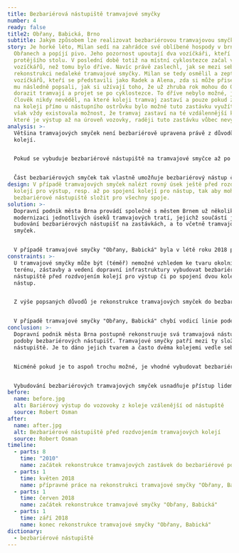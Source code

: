```yaml
---
title: Bezbariérová nástupiště tramvajové smyčky
number: 4
ready: false
title2: Obřany, Babická, Brno
subtitle: Jakým způsobem lze realizovat bezbariérovou tramvajovou smyčku?
story: Je horké léto, Milan sedí na zahrádce své oblíbené hospody v brněnských
  Obřanech a popíjí pivo. Jeho pozornost upoutají dva vozíčkáři, kteří sedí u
  protějšího stolu. V poslední době totiž na místní cyklostezce začal vídat více
  vozíčkářů, než tomu bylo dříve. Navíc právě zaslechl, jak se mezi sebou baví o
  rekonstrukci nedaleké tramvajové smyčky. Milan se tedy osmělil a zeptal se
  vozíčkářů, kteří se představili jako Radek a Alena, zda si může přisednout. Ti
  mu následně popsali, jak si užívají toho, že už zhruba rok mohou do Obřan
  dorazit tramvají a projet se po cyklostezce. To dříve nebylo možné, jelikož
  člověk nikdy nevěděl, na které koleji tramvaj zastaví a pouze pokud zastavila
  na koleji přímo u nástupního ostrůvku bylo možné tuto zastávku využít. Jelikož
  však vždy existovala možnost, že tramvaj zastaví na té vzdálennější koleji, ze
  které je výstup až na úroveň vozovky, raději tuto zastávku vůbec nevyužívali.
analysis: >-
  Většina tramvajových smyček není bezbariérově upravena právě z důvodů větvení
  kolejí.


  Pokud se vybuduje bezbariérové nástupiště na tramvajové smyčce až po rozdvojení kolejí (v případě výstupu) nebo před spojením kolejí (v případě nástupu), slouží zpravidla pouze pro jednu kolej.


  Část bezbariérových smyček tak vlastně umožňuje bezbariérový nástup či výstup pouze z jedné koleje.
design: V případě tramvajových smyček nalézt rovný úsek ještě před rozdvojením
  kolejí pro výstup, resp. až po spojení kolejí pro nástup, tak aby mohlo nové
  bezbariérové nástupiště složit pro všechny spoje.
solution: >-
  Dopravní podnik města Brna provádí společně s městem Brnem už několik let
  modernizaci jednotlivých úseků tramvajových tratí, jejichž součástí je také
  budování bezbariérových nástupišť na zastávkách, a to včetně tramvajových
  smyček.


  V případě tramvajové smyčky "Obřany, Babická" byla v létě roku 2018 provedena rekonstrukce, která umožnila vybudování dvou bezbariérových nástupišť (pro výstup a nástup). Jedná se o nástupiště s nájezdovými rampami, kdy výška nástupní hrany odpovídá normě a vysunutá plošina z tramvaje má předepsaný sklon. Důležitost této rekonstrukce spočívá v tom, že se jedná také o jednu z prvních tramvajových smyček, kde se podařilo vybudovat bezbariérové nástupiště pro výstup v místě před rozdvojením kolejí, resp. bezbariérové nástupiště pro nástup v místě po spojení dvou kolejí. Toto řešení umožňuje využití bezbariérových nástupišť pro všechny spoje, které do smyčky přijíždějí, resp. z ní vyjíždějí (toto například neumožňuje řešení u smyček „Bystrc, Ečerova“ či „Lesná, Čertova rokle“, kde tak v bezbariérovém režimu funguje pouze pravá kolej).
constraints: >-
  U tramvajové smyčky může být (téměř) nemožné vzhledem ke tvaru okolního
  terénu, zástavby a vedení dopravní infrastruktury vybudovat bezbariérová
  nástupiště před rozdvojením kolejí pro výstup či po spojení dvou kolejí pro
  nástup. 


  Z výše popsaných důvodů je rekonstrukce tramvajových smyček do bezbariérové podoby mnohdy finančně nákladnější oproti „klasickým“ tramvajovým zastávkám.


  V případě tramvajové smyčky "Obřany, Babická" chybí vodicí linie podél nástupiště (to znamená chybí obrubník mezi nástupištěm a trávníkem).
conclusion: >-
  Dopravní podnik města Brna postupně rekonstruuje svá tramvajová nástupiště do
  podoby bezbariérových nástupišť. Tramvajové smyčky patří mezi ty složitější
  nástupiště. Je to dáno jejich tvarem a často dvěma kolejemi vedle sebe.


  Nicméně pokud je to aspoň trochu možné, je vhodné vybudovat bezbariérová nástupiště pro výstup před rozdvojením kolejím a pro nástup po spojení dvou kolejí.


  Vybudování bezbariérových tramvajových smyček usnadňuje přístup lidem s pohybovými omezeními, ale i rodinám s dětmi do přírody v zázemí měst.
before:
  name: before.jpg
  alt: Bariérový výstup do vozovoky z koleje vzálenější od nástupště
  source: Robert Osman
after:
  name: after.jpg
  alt: Bezbariérové nástupiště před rozdvojením tramvajových kolejí
  source: Robert Osman
timeline:
  - parts: 8
    time: "2010"
    name: začátek rekonstrukce tramvajových zastávek do bezbariérové podoby
  - parts: 1
    time: květen 2018
    name: přípravné práce na rekonstrukci tramvajové smyčky "Obřany, Babická"
  - parts: 1
    time: červen 2018
    name: začátek rekonstrukce tramvajové smyčky "Obřany, Babická"
  - parts: 1
    time: září 2018
    name: konec rekonstrukce tramvajové smyčky "Obřany, Babická"
dictionary:
  - bezbariérové nástupiště
---
```

